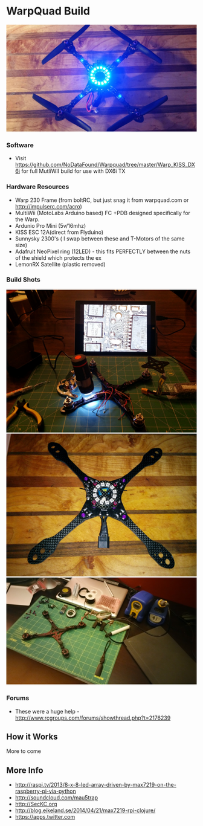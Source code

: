 WarpQuad Build
========================
![WarpQuad](https://raw.githubusercontent.com/NoDataFound/Warpquad/master/Resources/FinalWarp.jpg "WarpQuad")

### Software ###
* Visit https://github.com/NoDataFound/Warpquad/tree/master/Warp_KISS_DX6i for full MutliWII build for use with DX6i TX

### Hardware Resources ###
* Warp 230 Frame (from boltRC, but just snag it from warpquad.com or http://impulserc.com/acro)
* MultiWii (MotoLabs Arduino based) FC +PDB designed specifically for the Warp.
* Ardunio Pro Mini (5v/16mhz)
* KISS ESC 12A(direct from Flyduino)
* Sunnysky 2300's ( I swap between these and T-Motors of the same size)
* Adafruit NeoPixel ring (12LED) - this fits PERFECTLY between the nuts of the shield which protects the ex
* LemonRX Satellite (plastic removed)

### Build Shots ###
![WarpQuad](https://raw.githubusercontent.com/NoDataFound/Warpquad/master/Resources/Microscope.jpg "WarpQuad")
![WarpQuad](https://raw.githubusercontent.com/NoDataFound/Warpquad/master/Resources/Buildshot.jpg "WarpQuad")
![WarpQuad](https://raw.githubusercontent.com/NoDataFound/Warpquad/master/Resources/BuildShot2.jpg "WarpQuad")
### Forums ###

* These were a huge help - http://www.rcgroups.com/forums/showthread.php?t=2176239

## How it Works
More to come

## More Info
* http://raspi.tv/2013/8-x-8-led-array-driven-by-max7219-on-the-raspberry-pi-via-python
* http://soundcloud.com/mau5trap
* http://SecKC.org
* http://blog.eikeland.se/2014/04/21/max7219-rpi-clojure/ 
* https://apps.twitter.com
